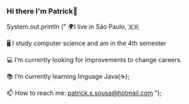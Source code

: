### Hi there  I'm Patrick👋

System.out.println ("
🌍I live in São Paulo, 🇧🇷
 
🖥 I study computer science and am in the 4th semester

💻 I’m currently looking for improvements to change careers.

📚 I’m currently learning linguage Java(☕); 
 
📫 How to reach me: patrick.s.sousa@hotmail.com ");
